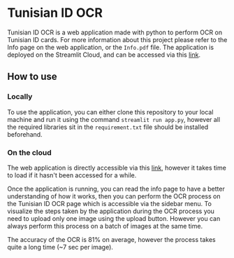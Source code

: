 # Tunisian ID OCR
Tunisian ID OCR is a web application made with python to perform OCR on Tunisian ID cards. For more information about this project please refer to the Info page on the web application, or the ```Info.pdf``` file.
The application is deployed on the Streamlit Cloud, and can be accessed via this [link](https://share.streamlit.io/hmzbo/tunisian-id-ocr/main/app.py).
## How to use
### Locally
To use the application, you can either clone this repository to your local machine and run it using the command ```streamlit run app.py```, however all the required libraries sit in the ```requirement.txt``` file should be installed beforehand.
### On the cloud
The web application is directly accessible via this [link](https://share.streamlit.io/hmzbo/tunisian-id-ocr/main/app.py), however it takes time to load if it hasn't been accessed for a while.

Once the application is running, you can read the info page to have a better understanding of how it works, then you can perform the OCR process on the Tunisian ID OCR page which is accessible via the sidebar menu. 
To visualize the steps taken by the application during the OCR process you need to upload only one image using the upload button. However you can always perform this process on a batch of images at the same time.

The accuracy of the OCR is 81% on average, however the process takes quite a long time (~7 sec per image).
